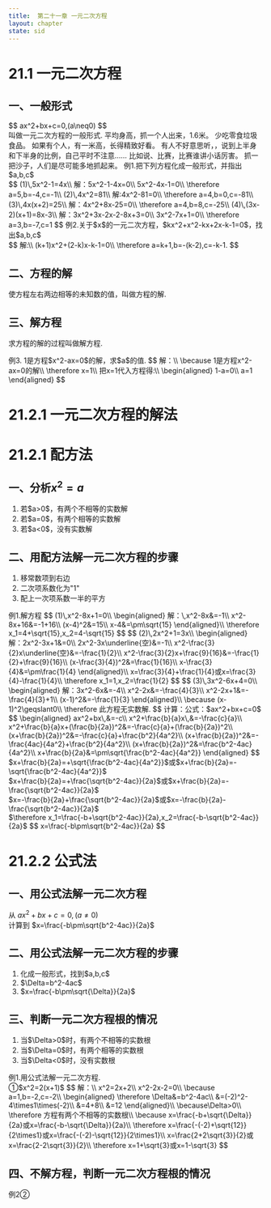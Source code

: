 ```yaml
---
title:  第二十一章 一元二次方程
layout: chapter
state: sid
---
```


# <ly-a>21.1 一元二次方程</ly-a>
## 一、一般形式
<ly-d>
$$
ax^2+bx+c=0,(a\neq0)
$$
<br />
叫做一元二次方程的一般形式.
</ly-d>
<ly-qb date="20190325">
平均身高，抓一个人出来，1.6米。
少吃零食垃圾食品。
如果有个人，有一米高，长得精致好看。
有人不好意思听，<ly-name val="杨凯麟"></ly-name>，说到上半身和下半身的比例，自己平时不注意……
比如说<ly-name val="苏筱博"></ly-name>、<ly-name val="黄崟霏"></ly-name>比赛，比赛谁讲小话厉害。
抓一把沙子，人们是尽可能多地抓起来。
</ly-qb>
<ly-e>
例1.把下列方程化成一般形式，并指出$a,b,c$<br />
$$
(1)\,5x^2-1=4x\\
解：5x^2-1-4x=0\\
5x^2-4x-1=0\\
\therefore a=5,b=-4,c=-1\\
(2)\,4x^2=81\\
解:4x^2-81=0\\
\therefore a=4,b=0,c=-81\\
(3)\,4x(x+2)=25\\
解：4x^2+8x-25=0\\
\therefore a=4,b=8,c=-25\\
(4)\,(3x-2)(x+1)=8x-3\\
解：3x^2+3x-2x-2-8x+3=0\\
3x^2-7x+1=0\\
\therefore a=3,b=-7,c=1
$$
</ly-e>
<ly-e>
例2.关于$x$的一元二次方程，$kx^2+x^2-kx+2x-k-1=0$，找出$a,b,c$<br />
$$
解:\\
(k+1)x^2+(2-k)x-k-1=0\\
\therefore a=k+1,b=-(k-2),c=-k-1.
$$
</ly-e>

## 二、方程的解
<ly-d>使方程左右两边相等的未知数的值，叫做方程的解.</ly-d>

## 三、解方程
<ly-d>求方程的解的过程叫做解方程.</ly-d>

<ly-e>
例3. 1是方程$x^2-ax=0$的解，求$a$的值.
$$
解：\\
\because 1是方程x^2-ax=0的解\\
\therefore x=1\\
把x=1代入方程得:\\
\begin{aligned}
1-a=0\\
a=1
\end{aligned}
$$
</ly-e>

# 21.2<ly-r>.1</ly-r> 一元二次方程的解法
# <ly-a>21.2.1 配方法</ly-a>
## 一、分析$x^2=a$
<ol>
  <li>若$a>0$，有两个不相等的实数解</li>
  <li>若$a=0$，有两个相等的实数解</li>
  <li>若$a<0$，没有实数解</li>
</ol>

## 二、用配方法解一元二次方程的步骤
<ol>
  <li>移常数项到右边</li>
  <li>二次项系数化为"1"</li>
  <li>配上一次项系数一半的平方</li>
</ol>

<ly-e>
例1.解方程
$$
(1)\,x^2-8x+1=0\\
\begin{aligned}
解：\,x^2-8x&=-1\\
x^2-8x+16&=-1+16\\
(x-4)^2&=15\\
x-4&=\pm\sqrt{15}
\end{aligned}\\
\therefore x_1=4+\sqrt{15},x_2=4-\sqrt{15}
$$
$$
(2)\,2x^2+1=3x\\
\begin{aligned}
解：2x^2-3x+1&=0\\
2x^2-3x\underline{空}&=-1\\
x^2-\frac{3}{2}x\underline{空}&=-\frac{1}{2}\\
x^2-\frac{3}{2}x+\frac{9}{16}&=-\frac{1}{2}+\frac{9}{16}\\
(x-\frac{3}{4})^2&=\frac{1}{16}\\
x-\frac{3}{4}&=\pm\frac{1}{4}
\end{aligned}\\
x=\frac{3}{4}+\frac{1}{4}或x=\frac{3}{4}-\frac{1}{4}\\
\therefore x_1=1,x_2=\frac{1}{2}
$$
$$
(3)\,3x^2-6x+4=0\\
\begin{aligned}
解：3x^2-6x&=-4\\
x^2-2x&=-\frac{4}{3}\\
x^2-2x+1&=-\frac{4}{3}+1\\
(x-1)^2&=-\frac{1}{3}
\end{aligned}\\
\because (x-1)^2\geqslant0\\
\therefore 此方程无实数解.
$$
</ly-e>

<ly-b>
<ly-old>计算：</ly-old><ly-rep>公式：</ly-rep>$ax^2+bx+c=0$
<ly-old>
$$
\begin{aligned}
ax^2+bx\,&=-c\\
x^2+\frac{b}{a}x\,&=-\frac{c}{a}\\
x^2+\frac{b}{a}x+(\frac{b}{2a})^2&=-\frac{c}{a}+(\frac{b}{2a})^2\\
(x+\frac{b}{2a})^2&=-\frac{c}{a}+\frac{b^2}{4a^2}\\
(x+\frac{b}{2a})^2&=-\frac{4ac}{4a^2}+\frac{b^2}{4a^2}\\
(x+\frac{b}{2a})^2&=\frac{b^2-4ac}{4a^2}\\
x+\frac{b}{2a}&=\pm\sqrt{\frac{b^2-4ac}{4a^2}}
\end{aligned}
$$
$x+\frac{b}{2a}=+\sqrt{\frac{b^2-4ac}{4a^2}}$或$x+\frac{b}{2a}=-\sqrt{\frac{b^2-4ac}{4a^2}}$<br />
$x+\frac{b}{2a}=+\frac{\sqrt{b^2-4ac}}{2a}$或$x+\frac{b}{2a}=-\frac{\sqrt{b^2-4ac}}{2a}$<br />
$x=-\frac{b}{2a}+\frac{\sqrt{b^2-4ac}}{2a}$或$x=-\frac{b}{2a}-\frac{\sqrt{b^2-4ac}}{2a}$<br />
$\therefore x_1=\frac{-b+\sqrt{b^2-4ac}}{2a},x_2=\frac{-b-\sqrt{b^2-4ac}}{2a}$
</ly-old>
$$
x=\frac{-b\pm\sqrt{b^2-4ac}}{2a}
$$
</ly-b>

# 21.2.2 公式法
## 一、用公式法解一元二次方程
从 $ax^2+bx+c=0,(a\neq0)$<br />
计算到 $x=\frac{-b\pm\sqrt{b^2-4ac}}{2a}$

## 二、用公式法解一元二次方程的步骤
<ol class="circled">
  <li>化成一般形式，找到$a,b,c$</li>
  <li>$\Delta=b^2-4ac$</li>
  <li>$x=\frac{-b\pm\sqrt{\Delta}}{2a}$</li>
</ol>

## 三、判断一元二次方程根的情况
<ol class="circled">
  <li>当$\Delta>0$时，有两个不相等的实数根</li>
  <li>当$\Delta=0$时，有两个相等的实数根</li>
  <li>当$\Delta<0$时，没有实数根</li>
</ol>

<ly-e>
例1.用公式法解一元二次方程.<br />
&#9312;$x^2=2(x+1)$
$$
解：\\
x^2=2x+2\\
x^2-2x-2=0\\
\because a=1,b=-2,c=-2\\
\begin{aligned}
\therefore \Delta&=b^2-4ac\\
&=(-2)^2-4\times1\times(-2)\\
&=4+8\\
&=12
\end{aligned}\\
\because\Delta>0\\
\therefore 方程有两个不相等的实数根\\
\because x=\frac{-b+\sqrt{\Delta}}{2a}或x=\frac{-b-\sqrt{\Delta}}{2a}\\
\therefore x=\frac{-(-2)+\sqrt{12}}{2\times1}或x=\frac{-(-2)-\sqrt{12}}{2\times1}\\
x=\frac{2+2\sqrt{3}}{2}或x=\frac{2-2\sqrt{3}}{2}\\
\therefore x=1+\sqrt{3}或x=1-\sqrt{3}
$$
</ly-e>

## 四、不解方程，判断一元二次方程根的情况
<ly-a>例2</ly-a><ly-r>&#9313;</ly-r>
